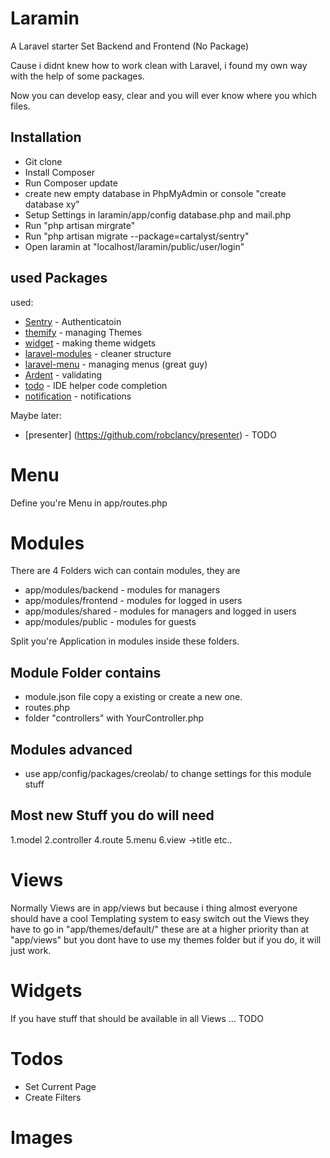# Laramin
A Laravel starter Set Backend and Frontend (No Package)

Cause i didnt knew how to work clean with Laravel, i found my own way
with the help of some packages.

Now you can develop easy, clear and you will ever know where you which
files.

## Installation
* Git clone
* Install Composer
* Run Composer update
* create new empty database in PhpMyAdmin or console "create database xy"
* Setup Settings in laramin/app/config database.php and mail.php
* Run "php artisan mirgrate"
* Run "php artisan migrate --package=cartalyst/sentry"
* Open laramin at "localhost/laramin/public/user/login"

## used Packages

used:
* [Sentry](https://github.com/cartalyst/sentry) -  Authenticatoin
* [themify](https://github.com/mpedrera/themify) - managing Themes
* [widget](https://github.com/gravitano/widget) -  making theme widgets
* [laravel-modules](https://github.com/creolab/laravel-modules) - cleaner structure 
* [laravel-menu](https://github.com/lavary/laravel-menu) - managing menus (great guy)
* [Ardent](https://github.com/laravelbook/ardent) - validating
* [todo](#) - IDE helper code completion
* [notification](https://github.com/edvinaskrucas/notification) - notifications

Maybe later:
* [presenter] (https://github.com/robclancy/presenter) - TODO

# Menu
Define you're Menu in app/routes.php

# Modules
There are 4 Folders wich can contain modules, they are
* app/modules/backend - modules for managers
* app/modules/frontend - modules for logged in users
* app/modules/shared - modules for managers and logged in users
* app/modules/public - modules for guests

Split you're Application in modules inside these folders.

## Module Folder contains
* module.json file copy a existing or create a new one.
* routes.php
* folder "controllers" with YourController.php

## Modules advanced
* use app/config/packages/creolab/ to change settings for this module stuff

## Most new Stuff you do will need
1.model
2.controller
4.route
5.menu
6.view ->title etc..

# Views
Normally Views are in app/views but because i thing almost everyone should have a cool
Templating system to easy switch out the Views they have to go in "app/themes/default/"
these are at a higher priority than at "app/views" but you dont have to use my themes folder
but if you do, it will just work.

# Widgets
If you have stuff that should be available in all Views ... TODO

# Todos
* Set Current Page
* Create Filters

# Images
